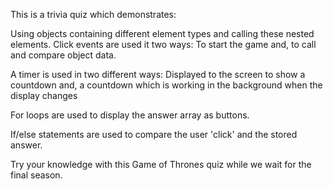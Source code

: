 This is a trivia quiz which demonstrates:

Using objects containing different element types and calling these nested elements. 
Click events are used it two ways:
  To start the game and, 
  to call and compare object data. 

A timer is used in two different ways:
  Displayed to the screen to show a countdown and, 
  a countdown which is working in the background when the display changes 
  
For loops are used to display the answer array as buttons. 

If/else statements are used to compare the user 'click' and the stored answer. 

Try your knowledge with this Game of Thrones quiz while we wait for the final season. 
